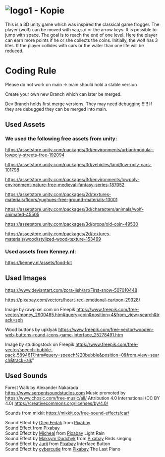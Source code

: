 # ![logo1 - Kopie](https://github.com/beckaa/AnimalStreetCrossing/assets/44342265/8d403f8b-ba6d-46ce-ad20-c841effc42bb)

This is a 3D unity game which was inspired the classical game frogger. The player (wolf) can be moved with w,a,s,d or the arrow keys. It is possible to jump with space. The goal is to reach the end of one level. Here the player can earn more points if he or she collects the coins. Initially, the wolf has 3 lifes. If the player collides with cars or the water than one life will be reduced.


# Coding Rule
Please do not work on main -> main should hold a stable version

Create your own new Branch which can later be merged.

Dev Branch holds first merge versions. They may need debugging !!!!!
If they are debugged they can be merged into main.

## Used Assets
### We used the following free assets from unity:

https://assetstore.unity.com/packages/3d/environments/urban/modular-lowpoly-streets-free-192094

https://assetstore.unity.com/packages/3d/vehicles/land/low-poly-cars-101798

https://assetstore.unity.com/packages/3d/environments/lowpoly-environment-nature-free-medieval-fantasy-series-187052

https://assetstore.unity.com/packages/2d/textures-materials/floors/yughues-free-ground-materials-13001

https://assetstore.unity.com/packages/3d/characters/animals/wolf-animated-45505

https://assetstore.unity.com/packages/3d/props/old-coin-49530

https://assetstore.unity.com/packages/2d/textures-materials/wood/stylized-wood-texture-153499

### Used assets from Kenney.nl:

https://kenney.nl/assets/food-kit

## Used Images

https://www.deviantart.com/zora-iish/art/First-snow-507010448

https://pixabay.com/vectors/heart-red-emotional-cartoon-29328/

Image by rawpixel.com on Freepik
https://www.freepik.com/free-vector/money_2900485.htm#query=coin&position=4&from_view=search&track=sph 

Wood buttons by upklyak
https://www.freepik.com/free-vector/wooden-web-buttons-round-icons-game-interface_25278491.htm

Image by studiogstock on Freepik
https://www.freepik.com/free-vector/speech-bubble-pack_5894617.htm#query=speech%20bubble&position=0&from_view=search&track=ais"

## Used Sounds
Forest Walk by Alexander Nakarada | https://www.serpentsoundstudios.com
Music promoted by https://www.chosic.com/free-music/all/
Attribution 4.0 International (CC BY 4.0)
https://creativecommons.org/licenses/by/4.0/
 

Sounds from mixkit https://mixkit.co/free-sound-effects/car/

Sound Effect by <a href="https://pixabay.com/de/users/soulprodmusic-30064790/?utm_source=link-attribution&utm_medium=referral&utm_campaign=music&utm_content=140381">Oleg Fedak</a> from <a href="https://pixabay.com/sound-effects//?utm_source=link-attribution&utm_medium=referral&utm_campaign=music&utm_content=140381">Pixabay</a><br>
Sound Effect from <a href="https://pixabay.com/?utm_source=link-attribution&utm_medium=referral&utm_campaign=music&utm_content=37075">Pixabay</a><br>
Sound Effect by <a href="https://pixabay.com/de/users/soundsforyou-4861230/?utm_source=link-attribution&utm_medium=referral&utm_campaign=music&utm_content=114354">Micheal</a> from <a href="https://pixabay.com/sound-effects//?utm_source=link-attribution&utm_medium=referral&utm_campaign=music&utm_content=114354">Pixabay</a> Light Rain<br>
Sound Effect by <a href="https://pixabay.com/de/users/white_records-32584949/?utm_source=link-attribution&utm_medium=referral&utm_campaign=music&utm_content=146388">Maksym Dudchyk</a> from <a href="https://pixabay.com/sound-effects//?utm_source=link-attribution&utm_medium=referral&utm_campaign=music&utm_content=146388">Pixabay</a> Birds singing <br>
Sound Effect by <a href="https://pixabay.com/de/users/soundreality-31074404/?utm_source=link-attribution&utm_medium=referral&utm_campaign=music&utm_content=154180">Jurij</a> from <a href="https://pixabay.com/sound-effects//?utm_source=link-attribution&utm_medium=referral&utm_campaign=music&utm_content=154180">Pixabay</a> Interface Button <br>
Sound Effect by <a href="https://pixabay.com/de/users/cybercutie-22684503/?utm_source=link-attribution&utm_medium=referral&utm_campaign=music&utm_content=112677">cybercutie</a> from <a href="https://pixabay.com/sound-effects//?utm_source=link-attribution&utm_medium=referral&utm_campaign=music&utm_content=112677">Pixabay</a> The Last Piano <br>
